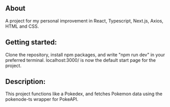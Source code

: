 ## About

A project for my personal improvement in React, Typescript, Next.js, Axios, HTML and CSS.

## Getting started:

Clone the repository, install npm packages, and write "npm run dev" in your preferred terminal. 
localhost:3000/ is now the default start page for the project.

## Description:

This project functions like a Pokedex, and fetches Pokemon data using the pokenode-ts wrapper for PokeAPI.
